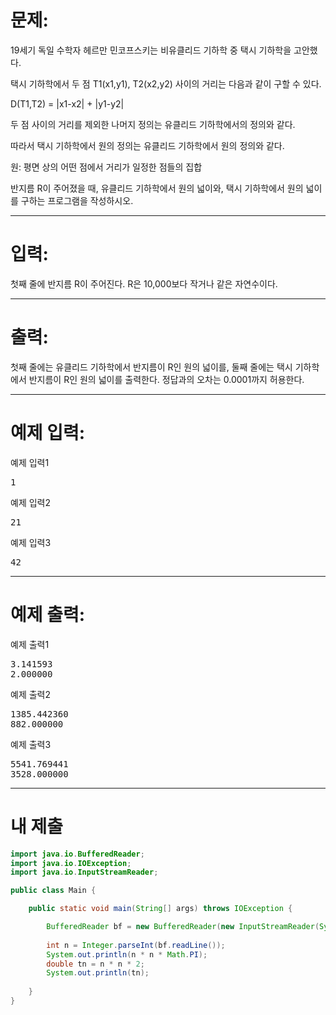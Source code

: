 # 문제: 
19세기 독일 수학자 헤르만 민코프스키는 비유클리드 기하학 중 택시 기하학을 고안했다.

택시 기하학에서 두 점 T1(x1,y1), T2(x2,y2) 사이의 거리는 다음과 같이 구할 수 있다.

D(T1,T2) = |x1-x2| + |y1-y2|

두 점 사이의 거리를 제외한 나머지 정의는 유클리드 기하학에서의 정의와 같다.

따라서 택시 기하학에서 원의 정의는 유클리드 기하학에서 원의 정의와 같다.

원: 평면 상의 어떤 점에서 거리가 일정한 점들의 집합

반지름 R이 주어졌을 때, 유클리드 기하학에서 원의 넓이와, 택시 기하학에서 원의 넓이를 구하는 프로그램을 작성하시오.

---
# 입력:
첫째 줄에 반지름 R이 주어진다. R은 10,000보다 작거나 같은 자연수이다.

---
# 출력: 
첫째 줄에는 유클리드 기하학에서 반지름이 R인 원의 넓이를, 둘째 줄에는 택시 기하학에서 반지름이 R인 원의 넓이를 출력한다. 정답과의 오차는 0.0001까지 허용한다.

---
# 예제 입력:

예제 입력1
<pre>
1
</pre>

예제 입력2
<pre>
21
</pre>

예제 입력3
<pre>
42
</pre>

---
# 예제 출력:

예제 출력1
<pre>
3.141593
2.000000
</pre>

예제 출력2
<pre>
1385.442360
882.000000
</pre>

예제 출력3
<pre>
5541.769441
3528.000000
</pre>

---
# 내 제출

~~~java
import java.io.BufferedReader;
import java.io.IOException;
import java.io.InputStreamReader;

public class Main {

	public static void main(String[] args) throws IOException {

		BufferedReader bf = new BufferedReader(new InputStreamReader(System.in));
		
		int n = Integer.parseInt(bf.readLine());
		System.out.println(n * n * Math.PI);
		double tn = n * n * 2;
		System.out.println(tn);
		
	}
}
~~~
